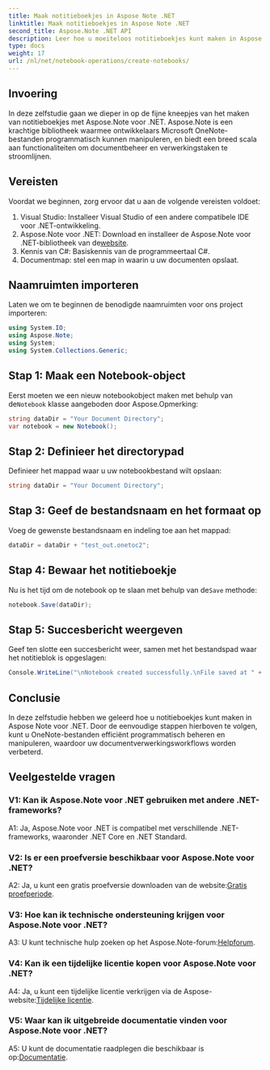```yaml
---
title: Maak notitieboekjes in Aspose Note .NET
linktitle: Maak notitieboekjes in Aspose Note .NET
second_title: Aspose.Note .NET API
description: Leer hoe u moeiteloos notitieboekjes kunt maken in Aspose Note .NET. Geef nu uw documentverwerkingsworkflows een boost.
type: docs
weight: 17
url: /nl/net/notebook-operations/create-notebooks/
---
```

## Invoering

In deze zelfstudie gaan we dieper in op de fijne kneepjes van het maken van notitieboekjes met Aspose.Note voor .NET. Aspose.Note is een krachtige bibliotheek waarmee ontwikkelaars Microsoft OneNote-bestanden programmatisch kunnen manipuleren, en biedt een breed scala aan functionaliteiten om documentbeheer en verwerkingstaken te stroomlijnen.

## Vereisten

Voordat we beginnen, zorg ervoor dat u aan de volgende vereisten voldoet:

1. Visual Studio: Installeer Visual Studio of een andere compatibele IDE voor .NET-ontwikkeling.
2.  Aspose.Note voor .NET: Download en installeer de Aspose.Note voor .NET-bibliotheek van de[website](https://releases.aspose.com/note/net/).
3. Kennis van C#: Basiskennis van de programmeertaal C#.
4. Documentmap: stel een map in waarin u uw documenten opslaat.

## Naamruimten importeren

Laten we om te beginnen de benodigde naamruimten voor ons project importeren:

```csharp
using System.IO;
using Aspose.Note;
using System;
using System.Collections.Generic;
```

## Stap 1: Maak een Notebook-object

 Eerst moeten we een nieuw notebookobject maken met behulp van de`Notebook` klasse aangeboden door Aspose.Opmerking:

```csharp
string dataDir = "Your Document Directory";
var notebook = new Notebook();
```

## Stap 2: Definieer het directorypad

Definieer het mappad waar u uw notebookbestand wilt opslaan:

```csharp
string dataDir = "Your Document Directory";
```

## Stap 3: Geef de bestandsnaam en het formaat op

Voeg de gewenste bestandsnaam en indeling toe aan het mappad:

```csharp
dataDir = dataDir + "test_out.onetoc2";
```

## Stap 4: Bewaar het notitieboekje

 Nu is het tijd om de notebook op te slaan met behulp van de`Save` methode:

```csharp
notebook.Save(dataDir);
```

## Stap 5: Succesbericht weergeven

Geef ten slotte een succesbericht weer, samen met het bestandspad waar het notitieblok is opgeslagen:

```csharp
Console.WriteLine("\nNotebook created successfully.\nFile saved at " + dataDir);
```

## Conclusie

In deze zelfstudie hebben we geleerd hoe u notitieboekjes kunt maken in Aspose Note voor .NET. Door de eenvoudige stappen hierboven te volgen, kunt u OneNote-bestanden efficiënt programmatisch beheren en manipuleren, waardoor uw documentverwerkingsworkflows worden verbeterd.

## Veelgestelde vragen

### V1: Kan ik Aspose.Note voor .NET gebruiken met andere .NET-frameworks?

A1: Ja, Aspose.Note voor .NET is compatibel met verschillende .NET-frameworks, waaronder .NET Core en .NET Standard.

### V2: Is er een proefversie beschikbaar voor Aspose.Note voor .NET?

 A2: Ja, u kunt een gratis proefversie downloaden van de website:[Gratis proefperiode](https://releases.aspose.com/).

### V3: Hoe kan ik technische ondersteuning krijgen voor Aspose.Note voor .NET?

 A3: U kunt technische hulp zoeken op het Aspose.Note-forum:[Helpforum](https://forum.aspose.com/c/note/28).

### V4: Kan ik een tijdelijke licentie kopen voor Aspose.Note voor .NET?

A4: Ja, u kunt een tijdelijke licentie verkrijgen via de Aspose-website:[Tijdelijke licentie](https://purchase.aspose.com/temporary-license/).

### V5: Waar kan ik uitgebreide documentatie vinden voor Aspose.Note voor .NET?

 A5: U kunt de documentatie raadplegen die beschikbaar is op:[Documentatie](https://reference.aspose.com/note/net/).


